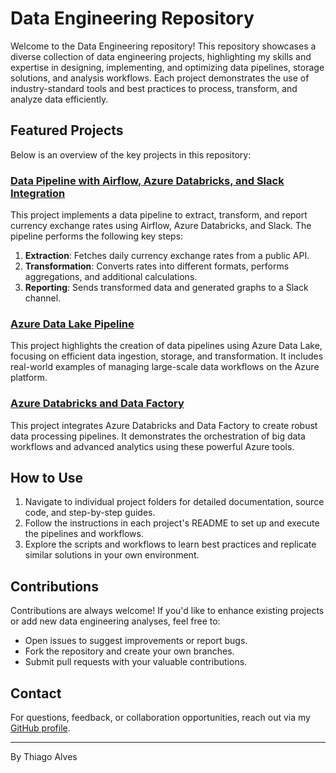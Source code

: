 # Data Engineering Repository

Welcome to the Data Engineering repository! This repository showcases a diverse collection of data engineering projects, highlighting my skills and expertise in designing, implementing, and optimizing data pipelines, storage solutions, and analysis workflows. Each project demonstrates the use of industry-standard tools and best practices to process, transform, and analyze data efficiently.

## Featured Projects

Below is an overview of the key projects in this repository:

### [Data Pipeline with Airflow, Azure Databricks, and Slack Integration](https://github.com/tmabgdata/Data-Engineering/tree/master/Airflow_Azure_Databricks_Pipeline)

This project implements a data pipeline to extract, transform, and report currency exchange rates using Airflow, Azure Databricks, and Slack. The pipeline performs the following key steps:

1. **Extraction**: Fetches daily currency exchange rates from a public API.
2. **Transformation**: Converts rates into different formats, performs aggregations, and additional calculations.
3. **Reporting**: Sends transformed data and generated graphs to a Slack channel.

### [Azure Data Lake Pipeline](https://github.com/tmabgdata/Data-Engineering/tree/master/Azure_Data_Lake_Pipeline)

This project highlights the creation of data pipelines using Azure Data Lake, focusing on efficient data ingestion, storage, and transformation. It includes real-world examples of managing large-scale data workflows on the Azure platform.

### [Azure Databricks and Data Factory](https://github.com/tmabgdata/Data-Engineering/tree/master/Azure_Databricks_DataFactory)

This project integrates Azure Databricks and Data Factory to create robust data processing pipelines. It demonstrates the orchestration of big data workflows and advanced analytics using these powerful Azure tools.

## How to Use

1. Navigate to individual project folders for detailed documentation, source code, and step-by-step guides.
2. Follow the instructions in each project's README to set up and execute the pipelines and workflows.
3. Explore the scripts and workflows to learn best practices and replicate similar solutions in your own environment.

## Contributions

Contributions are always welcome! If you'd like to enhance existing projects or add new data engineering analyses, feel free to:

- Open issues to suggest improvements or report bugs.
- Fork the repository and create your own branches.
- Submit pull requests with your valuable contributions.

## Contact

For questions, feedback, or collaboration opportunities, reach out via my [GitHub profile](https://github.com/tmabgdata).

---

By Thiago Alves
